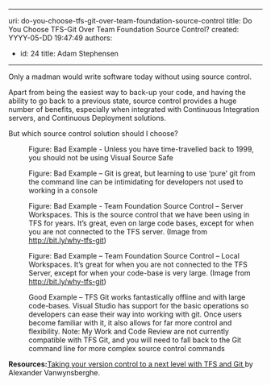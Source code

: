 

---
uri: do-you-choose-tfs-git-over-team-foundation-source-control
title: Do You Choose TFS-Git Over Team Foundation Source Control?
created: YYYY-05-DD 19:47:49
authors:
  - id: 24
    title: Adam Stephensen
---




<span class='intro'> <p class="p1">Only a madman would write software today without using source control.</p><p class="p1">Apart from being the easiest way to back-up your code, and having the ability to go back to a previous state, source control provides a huge number of benefits, especially when integrated with Continuous Integration servers, and Continuous Deployment solutions.</p> </span>

<p>But which source control solution should I choose?​​</p><dl class="badImage"><dt> 
      <img src="/PublishingImages/git-1.jpg" alt="" />
   </dt><dd>Figure&#58; Bad Example - Unless you have time-travelled back to 1999, you should not be using Visual Source Safe</dd></dl><dl class="badImage"><dt> 
      <img src="/PublishingImages/git2.jpg" alt="" />
   </dt><dd>Figure&#58; Bad Example – Git is great, but learning to use ‘pure’ git from the command line can be intimidating for developers not used to working in a console</dd></dl><dl class="badImage"><dt> 
      <img src="/PublishingImages/git3.jpg" alt="" />
   </dt><dd>Figure&#58; Bad Example - Team Foundation Source Control – Server Workspaces. This is the source control that we have been using in TFS for years. It’s great, even on large code bases, except for when you are not connected to the TFS server. (Image from 
      <a href="http&#58;//bit.ly/why-tfs-git">http&#58;//bit.ly/why-tfs​-git​</a>)</dd></dl><dl class="badImage"><dt> 
      <img src="/PublishingImages/git4.jpg" alt="" />
   </dt><dd>Figure&#58; Bad Example – Team Foundation Source Control – Local Workspaces. It’s great for when you are not connected to the TFS Server, except for when your code-base is very large. (Image from 
      <a href="http&#58;//bit.ly/why-tfs-git" target="_blank">http&#58;//bit.ly/why-tfs-git</a>)</dd></dl><dl class="goodImage"><dt> 
      <img src="/PublishingImages/git5.jpg" alt="" />
   </dt><dd>Good Example – TFS Git works fantastically offline and with large code-bases. Visual Studio has support for the basic operations so developers can ease their way into working with git. Once users become familiar with it, it also allows for far more control and flexibility. Note&#58; My Work and Code Review are not currently compatible with TFS Git, and you will need to fall back to the Git command line for more complex source control commands</dd></dl>
<strong>Resources&#58;</strong><a target="_blank" href="http&#58;//bit.ly/why-tfs-git">Taking your version control to a next level with TFS and Git </a>by Alexander Vanwynsberghe. 


